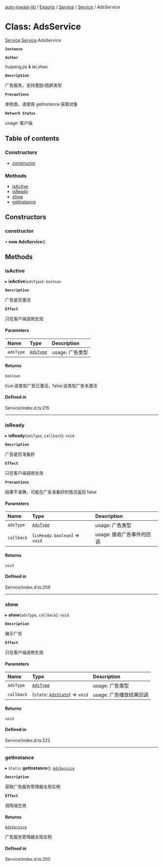 [auto-mwapi-lib](../README.md) / [Exports](../modules.md) / [Service](../modules/Service.md) / [Service](../modules/Service.Service.md) / AdsService

# Class: AdsService

[Service](../modules/Service.md).[Service](../modules/Service.Service.md).AdsService

**`Instance`**

**`Author`**

huipeng.jia & lei.zhao

**`Description`**

广告服务，支持激励/插屏类型

**`Precautions`**

单例类，请使用 getInstance 获取对象

**`Network Status`**

usage: 客户端

## Table of contents

### Constructors

- [constructor](Service.Service.AdsService.md#constructor)

### Methods

- [isActive](Service.Service.AdsService.md#isactive)
- [isReady](Service.Service.AdsService.md#isready)
- [show](Service.Service.AdsService.md#show)
- [getInstance](Service.Service.AdsService.md#getinstance)

## Constructors

### constructor

• **new AdsService**()

## Methods

### isActive

▸ **isActive**(`adsType`): `boolean`

**`Description`**

广告是否激活

**`Effect`**

只在客户端调用生效

#### Parameters

| Name      | Type                                             | Description     |
| :-------- | :----------------------------------------------- | :-------------- |
| `adsType` | [`AdsType`](../enums/Service.Service.AdsType.md) | usage: 广告类型 |

#### Returns

`boolean`

true:该类型广告已激活，false:该类型广告未激活

#### Defined in

Service/index.d.ts:215

---

### isReady

▸ **isReady**(`adsType`, `callback`): `void`

**`Description`**

广告是否准备好

**`Effect`**

只在客户端调用生效

**`Precautions`**

结果不准确，可能在广告准备好的情况返回 false

#### Parameters

| Name       | Type                                             | Description               |
| :--------- | :----------------------------------------------- | :------------------------ |
| `adsType`  | [`AdsType`](../enums/Service.Service.AdsType.md) | usage: 广告类型           |
| `callback` | (`isReady`: `boolean`) => `void`                 | usage: 接收广告事件的回调 |

#### Returns

`void`

#### Defined in

Service/index.d.ts:208

---

### show

▸ **show**(`adsType`, `callback`): `void`

**`Description`**

展示广告

**`Effect`**

只在客户端调用生效

#### Parameters

| Name       | Type                                                                    | Description             |
| :--------- | :---------------------------------------------------------------------- | :---------------------- |
| `adsType`  | [`AdsType`](../enums/Service.Service.AdsType.md)                        | usage: 广告类型         |
| `callback` | (`state`: [`AdsState`](../enums/Service.Service.AdsState.md)) => `void` | usage: 广告播放结果回调 |

#### Returns

`void`

#### Defined in

Service/index.d.ts:222

---

### getInstance

▸ `Static` **getInstance**(): [`AdsService`](Service.Service.AdsService.md)

**`Description`**

获取广告服务管理器全局实例

**`Effect`**

调用端生效

#### Returns

[`AdsService`](Service.Service.AdsService.md)

广告服务管理器全局实例

#### Defined in

Service/index.d.ts:200
